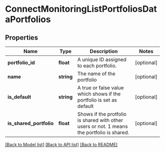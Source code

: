 # ConnectMonitoringListPortfoliosDataPortfolios

## Properties
Name | Type | Description | Notes
------------ | ------------- | ------------- | -------------
**portfolio_id** | **float** | A unique ID assigned to each portfolio. | [optional] 
**name** | **string** | The name of the portfolio | [optional] 
**is_default** | **string** | A true or false value which shows if the portfolio is set as default | [optional] 
**is_shared_portfolio** | **float** | Shows if the protfolio is shared with other users or not. 1 means the portfolio is shared. | [optional] 

[[Back to Model list]](../../README.md#documentation-for-models) [[Back to API list]](../../README.md#documentation-for-api-endpoints) [[Back to README]](../../README.md)


